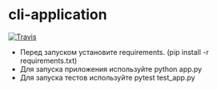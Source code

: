 # cli-application
[![Travis][build-badge]][build]

[build-badge]: https://img.shields.io/travis/Vuatly/cli-application/master.png?style=flat-square

[build]: https://travis-ci.org/Vuatly/cli-application

* Перед запуском установите requirements. (pip install -r requirements.txt)
* Для запуска приложения используйте python app.py
* Для запуска тестов используйте pytest test_app.py
